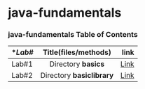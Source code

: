 # java-fundamentals

### java-fundamentals Table of Contents 

| **Lab#*    |      **Title(files/methods)**      |                                **link**                                   |
|------------|:----------------------------------:|--------------------------------------------------------------------------:|
| Lab#1      | Directory **basics**               | [Link](https://github.com/AlaaYlula/java-fundamentals/tree/main/basics)  |
| Lab#2      | Directory **basiclibrary**         | [Link](https://github.com/AlaaYlula/java-fundamentals/tree/main/basiclibrary)  |

